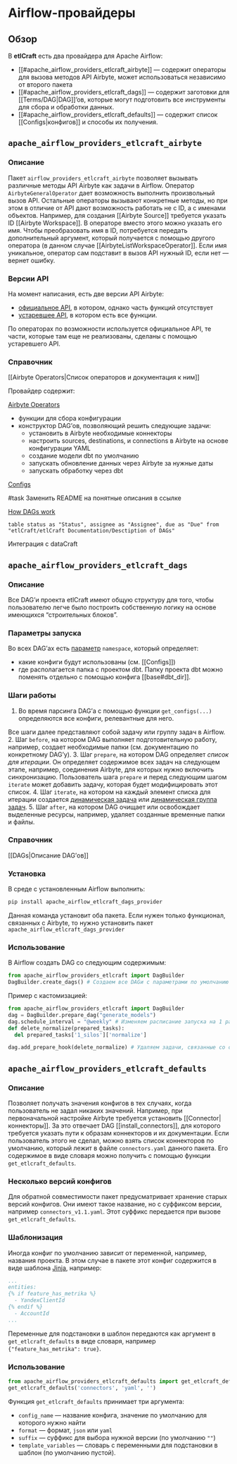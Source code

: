 
# Airflow-провайдеры
## Обзор
В **etlCraft** есть два провайдера для Apache Airflow:
- [[#apache_airflow_providers_etlcraft_airbyte]] — содержит операторы для вызова методов API Airbyte, может использоваться независимо от второго пакета
- [[#apache_airflow_providers_etlcraft_dags]] — содержит заготовки для [[Terms/DAG|DAG]]’ов, которые могут подготовить все инструменты для сбора и обработки данных.
- [[#apache_airflow_providers_etlcraft_defaults]] — содержит список [[Configs|конфигов]] и способы их получения.
## `apache_airflow_providers_etlcraft_airbyte`
### Описание
Пакет `airflow_providers_etlcraft_airbyte` позволяет вызывать различные методы API Airbyte как задачи в Airflow. Оператор `AirbyteGeneralOperator` дает возможность выполнить произвольный вызов API. Остальные операторы вызывают конкретные методы, но при этом в отличие от API дают возможность работать не с ID, а с именами объектов. Например, для создания [[Airbyte Source]] требуется указать ID [[Airbyte Workspace]]. В операторе вместо этого можно указать его имя. Чтобы преобразовать имя в ID, потребуется передать дополнительный аргумент, который получается с помощью другого оператора (в данном случае [[AirbyteListWorkspaceOperator]]. Если имя уникальное, оператор сам подставит в вызов API нужный ID, если нет — вернет ошибку.
### Версии API
На момент написания, есть две версии API Airbyte:
- [официальное API](https://reference.airbyte.com/reference/getting-started), в котором, однако часть функций отсутствует
- [устаревшее API](https://airbyte-public-api-docs.s3.us-east-2.amazonaws.com/rapidoc-api-docs.html), в котором есть все функции.

По операторах по возможности используется официальное API, те части, которые там еще не реализованы, сделаны с помощью устаревшего API.
### Справочник
[[Airbyte Operators|Список операторов и документация к ним]]


Провайдер содержит:

[Airbyte Operators](Airbyte%20Operators.md)

- функции для сбора конфигурации
- конструктор DAG’ов, позволяющий решить следующие задачи:
    - установить в Airbyte необходимые коннекторы
    - настроить sources, destinations, и connections в Airbyte на основе конфигурации YAML
    - создание модели dbt по умолчанию
    - запускать обновление данных через Airbyte за нужные даты
    - запускать обработку через dbt

[Configs](Configs.md)

#task Заменить README на понятные описания в ссылке

[How DAGs work](How%20DAGs%20work.md)
```dataview
table status as "Status", assignee as "Assignee", due as "Due" from "etlCraft/etlCraft Documentation/Desctiption of DAGs"
```

Интеграция с dataCraft

## `apache_airflow_providers_etlcraft_dags`
### Описание
Все DAG’и проекта etlCraft имеют общую структуру для того, чтобы пользователю легче было построить собственную логику на основе имеющихся “строительных блоков”. 
### Параметры запуска
Во всех DAG’ах есть [параметр](https://airflow.apache.org/docs/apache-airflow/stable/core-concepts/params.html) `namespace`, который определяет:
- какие конфиги будут использованы (см. [[Configs]])
- где располагается папка с проектом dbt.
Папку проекта dbt можно поменять отдельно с помощью конфига [[base#dbt_dir]].
### Шаги работы
1. Во время парсинга DAG’а с помощью функции `get_configs(...)` определяются все конфиги, релевантные для него.

Все шаги далее представляют собой задачу или группу задач в Airflow.
2. Шаг `before`, на котором DAG выполняет подготовительную работу, например, создает необходимые папки (см. документацию по конкретному DAG’у).
3. Шаг `prepare`, на котором DAG определяет *список для итерации*. Он определяет содержимое всех задач на следующем этапе, например, соединения Airbyte, для которых нужно включить синхронизацию. Пользователь шага `prepare` и перед следующим шагом `iterate` может добавить задачу, которая будет модифицировать этот список.
4. Шаг `iterate`, на котором на каждый элемент списка для итерации создается [динамическая задача](https://airflow.apache.org/docs/apache-airflow/stable/authoring-and-scheduling/dynamic-task-mapping.html) или [динамическая группа задач](https://airflow.apache.org/docs/apache-airflow/stable/authoring-and-scheduling/dynamic-task-mapping.html).
5. Шаг `after`, на котором DAG очищает или освобождает выделенные ресурсы, например, удаляет созданные временные папки и файлы.
### Справочник
[[DAGs|Описание DAG’ов]]
### Установка

В среде с установленным Airflow выполнить:

```bash
pip install apache_airflow_etlcraft_dags_provider
```

Данная команда установит оба пакета. Если нужен только функционал, связанных с Airbyte, то нужно установить пакет `apache_airflow_etlcraft_dags_provider`
### Использование
В Airflow создать DAG со следующим содержимым:

```python
from apache_airflow_providers_etlcraft import DagBuilder
DagBuilder.create_dags() # Создаем все DAGи с параметрами по умолчанию
```

Пример с кастомизацией:
```python
from apache_airflow_providers_etlcraft import DagBuilder
dag = DagBuilder.prepare_dag("generate_models")
dag.schedule_interval = "@weekly" # Изменяем расписание запуска на 1 раз в неделю
def delete_normalize(prepared_tasks):
  del prepared_tasks['1_silos']['normalize']

dag.add_prepare_hook(delete_normalize) # Удаляем задачи, связанные со слоем normalize
```
## `apache_airflow_providers_etlcraft_defaults`
### Описание
Позволяет получать значения конфигов в тех случаях, когда пользователь не задал никаких значений. Например, при первоначальной настройке Airbyte требуется установить [[Connector|коннекторы]]. За это отвечает DAG [[install_connectors]], для которого требуется указать пути к образам коннекторов и их документации. Если пользователь этого не сделал, можно взять список коннекторов по умолчанию, который лежит в файле `connectors.yaml` данного пакета. Его содержимое в виде словаря можно получить с помощью функции `get_etlcraft_defaults`.
### Несколько версий конфигов
Для обратной совместимости пакет предусматривает хранение старых версий конфигов. Они имеют такое название, но с суффиксом версии, например `connectors_v1.1.yaml`. Этот суффикс передается при вызове `get_etlcraft_defaults`.
### Шаблонизация
Иногда конфиг по умолчанию зависит от переменной, например, названия проекта. В этом случае в пакете этот конфиг содержится в виде шаблона [Jinja](https://jinja.palletsprojects.com/en/3.1.x/), например:
```yaml
...
entities:
{% if feature_has_metrika %}
  - YandexClientId
{% endif %}
  - AccountId
...
```
Переменные для подстановки в шаблон передаются как аргумент в `get_etlcraft_defaults` в виде словаря, например `{"feature_has_metrika": true}`.
### Использование
```python
from apache_airflow_providers_etlcraft_defaults import get_etlcraft_defaults
get_etlcraft_defaults('connectors', 'yaml', '')
```
Функция `get_etlcraft_defaults` принимает три аргумента:
- `config_name` — название конфига, значение по умолчанию для которого  нужно найти
- `format` — формат, `json` или `yaml`
- `suffix` — суффикс для выбора нужной версии (по умолчанию `""`)
- `template_variables` — словарь с переменными для подстановки в шаблон (по умолчанию пустой).
